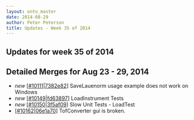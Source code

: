 ```yaml
---
layout: onto_master
date: 2014-08-29
author: Peter Peterson
title: Updates - Week 35 of 2014
---
```

Updates for week 35 of 2014
---------------------------

Detailed Merges for Aug 23 - 29, 2014
-------------------------------------
* *new* \[[#10111](http://trac.mantidproject.org/mantid/ticket/10111)\|[7382e82](https://github.com/mantidproject/mantid/commit/7382e82ab52ada590adece4c767edc8e4e2a645c)\] SaveLauenorm usage example does not work on Windows
* *new* \[[#10149](http://trac.mantidproject.org/mantid/ticket/10149)\|[fd63897](https://github.com/mantidproject/mantid/commit/fd638976ee40f443c676490e71d2ced9b031da39)\] LoadInstrument Tests
* *new* \[[#10150](http://trac.mantidproject.org/mantid/ticket/10150)\|[3f5af09](https://github.com/mantidproject/mantid/commit/3f5af09051fc96ebff306f43c2d4e324eef81644)\] Slow Unit Tests - LoadTest
* \[[#10162](http://trac.mantidproject.org/mantid/ticket/10162)\|[06e1a70](https://github.com/mantidproject/mantid/commit/06e1a705eb31ccca5a9dd891a1baf8f255bd952d)\] TofConverter gui is broken.
